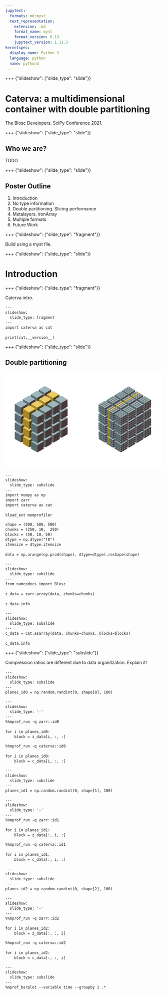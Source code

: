 ```yaml
---
jupytext:
  formats: md:myst
  text_representation:
    extension: .md
    format_name: myst
    format_version: 0.13
    jupytext_version: 1.11.3
kernelspec:
  display_name: Python 3
  language: python
  name: python3
---
```


+++ {"slideshow": {"slide_type": "slide"}}

# Caterva: a multidimensional container with double partitioning

The Blosc Developers. SciPy Conference 2021.

+++ {"slideshow": {"slide_type": "slide"}}

## Who we are?

TODO

+++ {"slideshow": {"slide_type": "slide"}}

## Poster Outline

1. Introduction
1. No type information
1. Double partitioning. Slicing performance
1. Metalayers. ironArray
1. Multiple formats
1. Future Work

+++ {"slideshow": {"slide_type": "fragment"}}

Build using a myst file.

+++ {"slideshow": {"slide_type": "slide"}}

# Introduction

+++ {"slideshow": {"slide_type": "fragment"}}

Caterva intro.

```{code-cell} ipython3
---
slideshow:
  slide_type: fragment
---
import caterva as cat

print(cat.__version__)
```

+++ {"slideshow": {"slide_type": "slide"}}

## Double partitioning

![title](static/two-level-chunking-slice.png)

```{code-cell} ipython3
---
slideshow:
  slide_type: subslide
---
import numpy as np
import zarr
import caterva as cat

%load_ext memprofiler
```

```{code-cell} ipython3
shape = (500, 500, 500)
chunks = (250, 10,  250)
blocks = (50, 10, 50)
dtype = np.dtype("f8")
itemsize = dtype.itemsize

data = np.arange(np.prod(shape), dtype=dtype).reshape(shape)
```

```{code-cell} ipython3
---
slideshow:
  slide_type: subslide
---
from numcodecs import Blosc

z_data = zarr.array(data, chunks=chunks)

z_data.info
```

```{code-cell} ipython3
---
slideshow:
  slide_type: subslide
---
c_data = cat.asarray(data, chunks=chunks, blocks=blocks)

c_data.info
```

+++ {"slideshow": {"slide_type": "subslide"}}

Compression ratios are different due to data organitzation. Explain it!

```{code-cell} ipython3
---
slideshow:
  slide_type: subslide
---
planes_id0 = np.random.randint(0, shape[0], 100)
```

```{code-cell} ipython3
---
slideshow:
  slide_type: '-'
---
%%mprof_run -q zarr::id0

for i in planes_id0:
    block = z_data[i, :, :]
```

```{code-cell} ipython3
%%mprof_run -q caterva::id0

for i in planes_id0:
    block = c_data[i, :, :]
```

```{code-cell} ipython3
---
slideshow:
  slide_type: subslide
---
planes_id1 = np.random.randint(0, shape[1], 100)
```

```{code-cell} ipython3
---
slideshow:
  slide_type: '-'
---
%%mprof_run -q zarr::id1

for i in planes_id1:
    block = z_data[:, i, :]
```

```{code-cell} ipython3
%%mprof_run -q caterva::id1

for i in planes_id1:
    block = c_data[:, i, :]
```

```{code-cell} ipython3
---
slideshow:
  slide_type: subslide
---
planes_id2 = np.random.randint(0, shape[2], 100)
```

```{code-cell} ipython3
---
slideshow:
  slide_type: '-'
---
%%mprof_run -q zarr::id2

for i in planes_id2:
    block = z_data[:, :, i]
```

```{code-cell} ipython3
%%mprof_run -q caterva::id2

for i in planes_id2:
    block = c_data[:, :, i]
```

```{code-cell} ipython3
---
slideshow:
  slide_type: subslide
---
%mprof_barplot --variable time --groupby 1 .*
```
